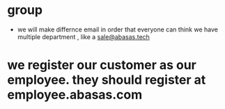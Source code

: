 # group
- we will make differnce email in order that everyone can think we have multiple department , like a sale@abasas.tech

# we register our customer as our employee. they should register at employee.abasas.com

